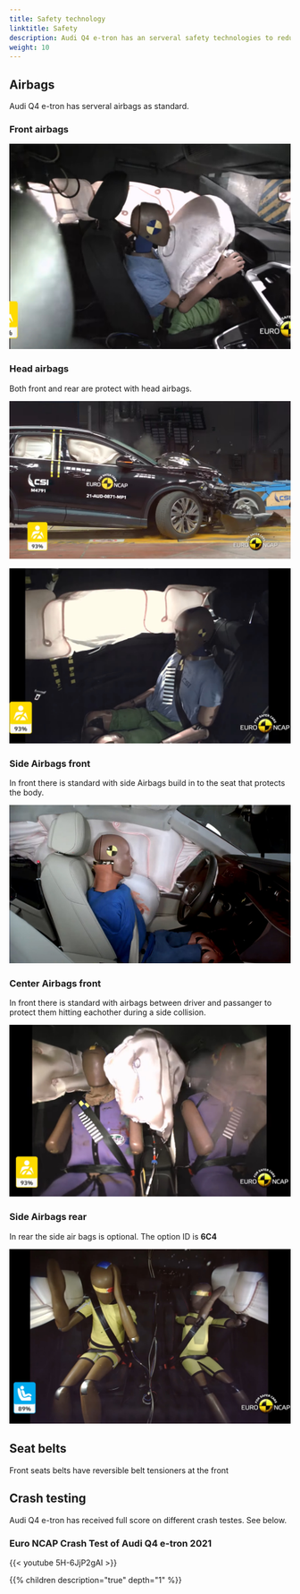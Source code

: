 ```yaml
---
title: Safety technology
linktitle: Safety
description: Audi Q4 e-tron has an serveral safety technologies to reduce damage in collisions
weight: 10
---
```


## Airbags

Audi Q4 e-tron has serveral airbags as standard.

### Front airbags

![Front Airbags](frontairbags.jpg "Front airbags - standard")

### Head airbags

Both front and rear are protect with head airbags.

![Front](sideairbags.jpg "Head airbags in front and rear")

![Rear](airbagssiderear2.jpg "Head airbags rear")

### Side Airbags front

In front there is standard with side Airbags build in to the seat that protects the body.

![Side Airbags](airbagssidefronts.jpg "Side airbags front are standard")

### Center Airbags front

In front there is standard with airbags between driver and passanger to protect them hitting eachother during a side collision.

![Center Airbags](consolairbag.jpg)

### Side Airbags rear

In rear the side air bags is optional. The option ID is **6C4**

![Side airbags rear](airbagssiderear.jpg "Air bag side rear is optinal. Only head airbags are standard on Q4 e-tron")

## Seat belts

Front seats belts have reversible belt tensioners at the front

## Crash testing

Audi Q4 e-tron has received full score on different crash testes. See below.

### Euro NCAP Crash Test of Audi Q4 e-tron 2021

{{< youtube 5H-6JjP2gAI >}}

{{% children description="true" depth="1" %}}
